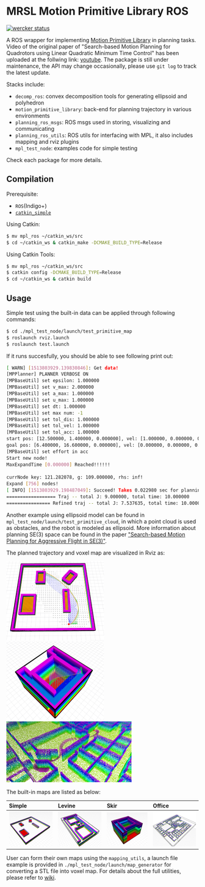 MRSL Motion Primitive Library ROS
=====================
[![wercker status](https://app.wercker.com/status/d282a628f39dac13997c792b2298bde0/s/master "wercker status")](https://app.wercker.com/project/byKey/d282a628f39dac13997c792b2298bde0)

A ROS wrapper for implementing [Motion Primitive Library](https://sikang.github.io/motion_primitive_library/) in planning tasks. Video of the original paper of "Search-based Motion Planning for Quadrotors using Linear Quadratic Minimum Time Control" has been uploaded at the follwing link: [youtube](https://youtu.be/LMe72buMky8).
The package is still under maintenance, the API may change occasionally, please use `git log` to track the latest update. 

Stacks include:
  - `decomp_ros`: convex decomposition tools for generating ellipsoid and polyhedron
  - `motion_primitive_library`: back-end for planning trajectory in various environments
  - `planning_ros_msgs`: ROS msgs used in storing, visualizing and communicating 
  - `planning_ros_utils`: ROS utils for interfacing with MPL, it also includes mapping and rviz plugins
  - `mpl_test_node`: examples code for simple testing

Check each package for more details.

## Compilation
Prerequisite:
  - `ROS`(Indigo+)
  - [`catkin_simple`](https://github.com/catkin/catkin_simple)

Using Catkin:
```sh
$ mv mpl_ros ~/catkin_ws/src
$ cd ~/catkin_ws & catkin_make -DCMAKE_BUILD_TYPE=Release
```
Using Catkin Tools:
```sh
$ mv mpl_ros ~/catkin_ws/src
$ catkin config -DCMAKE_BUILD_TYPE=Release
$ cd ~/catkin_ws & catkin build
```

## Usage
Simple test using the built-in data can be applied through following commands:
```sh
$ cd ./mpl_test_node/launch/test_primitive_map
$ roslaunch rviz.launch
$ roslaunch test.launch
```

If it runs succesfully, you should be able to see following print out:
```sh
[ WARN] [1513803929.139830846]: Get data!
[MPPlanner] PLANNER VERBOSE ON
[MPBaseUtil] set epsilon: 1.000000
[MPBaseUtil] set v_max: 2.000000
[MPBaseUtil] set a_max: 1.000000
[MPBaseUtil] set u_max: 1.000000
[MPBaseUtil] set dt: 1.000000
[MPBaseUtil] set max num: -1
[MPBaseUtil] set tol_dis: 1.000000
[MPBaseUtil] set tol_vel: 1.000000
[MPBaseUtil] set tol_acc: 1.000000
start pos: [12.500000, 1.400000, 0.000000], vel: [1.000000, 0.000000, 0.000000], acc: [0.000000, 0.000000, 0.000000]
goal pos: [6.400000, 16.600000, 0.000000], vel: [0.000000, 0.000000, 0.000000], acc: [0.000000, 0.000000, 0.000000]
[MPBaseUtil] set effort in acc
Start new node!
MaxExpandTime [0.000000] Reached!!!!!!

currNode key: 121.282078, g: 109.000000, rhs: inf!
Expand [756] nodes!
[ INFO] [1513803929.198487049]: Succeed! Takes 0.022980 sec for planning, expand [756] nodes
================== Traj -- total J: 9.000000, total time: 10.000000
================ Refined traj -- total J: 7.537635, total time: 10.000000
```

Another example using ellipsoid model can be found in `mpl_test_node/launch/test_primitive_cloud`, in which a point cloud is used as obstacles, and the robot is modeled as ellipsoid. More information about planning SE(3) space can be found in the paper ["Search-based Motion Planning for Aggressive Flight in SE(3)"](https://arxiv.org/abs/1710.02748). 

The planned trajectory and voxel map are visualized in Rviz as:

<img src="./mpl_test_node/samples/sample1.png" width="256"> <img src="./mpl_test_node/samples/sample2.png" width="256"> <img src="./mpl_test_node/samples/sample3.png" width="328"> 

The built-in maps are listed as below:

Simple | Levine | Skir | Office
:----- | :----- | :--- | :-----
<img src="./mpl_test_node/maps/simple/simple.png" width="156"> |<img src="./mpl_test_node/maps/levine/levine.png" width="156"> |<img src="./mpl_test_node/maps/skir/skir.png" width="156"> |<img src="./mpl_test_node/maps/office/office.png" width="156"> 

User can form their own maps using the `mapping_utils`, a launch file example is provided in `./mpl_test_node/launch/map_generator` for converting a STL file into voxel map. 
For details about the full utilities, please refer to [wiki](https://github.com/sikang/mpl_ros/wiki).

